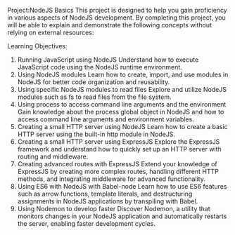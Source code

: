 Project:NodeJS Basics
This project is designed to help you gain proficiency in various aspects of NodeJS development. By completing this project, you will be able to explain and demonstrate the following concepts without relying on external resources:

Learning Objectives:
1. Running JavaScript using NodeJS
Understand how to execute JavaScript code using the NodeJS runtime environment.
2. Using NodeJS modules
Learn how to create, import, and use modules in NodeJS for better code organization and reusability.
3. Using specific NodeJS modules to read files
Explore and utilize NodeJS modules such as fs to read files from the file system.
4. Using process to access command line arguments and the environment
Gain knowledge about the process global object in NodeJS and how to access command line arguments and environment variables.
5. Creating a small HTTP server using NodeJS
Learn how to create a basic HTTP server using the built-in http module in NodeJS.
6. Creating a small HTTP server using ExpressJS
Explore the ExpressJS framework and understand how to quickly set up an HTTP server with routing and middleware.
7. Creating advanced routes with ExpressJS
Extend your knowledge of ExpressJS by creating more complex routes, handling different HTTP methods, and integrating middleware for advanced functionality.
8. Using ES6 with NodeJS with Babel-node
Learn how to use ES6 features such as arrow functions, template literals, and destructuring assignments in NodeJS applications by transpiling with Babel.
9. Using Nodemon to develop faster
Discover Nodemon, a utility that monitors changes in your NodeJS application and automatically restarts the server, enabling faster development cycles.
